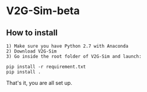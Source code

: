 # V2G-Sim-beta

## How to install
    1) Make sure you have Python 2.7 with Anaconda
    2) Download V2G-Sim
    3) Go inside the root folder of V2G-Sim and launch:

```shell
pip install -r requirement.txt
pip install .
```

That's it, you are all set up.
